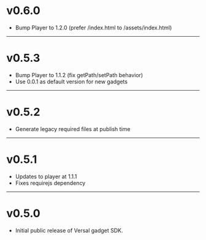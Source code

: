 # v0.6.0

  * Bump Player to 1.2.0 (prefer /index.html to /assets/index.html)

---

# v0.5.3

  * Bump Player to 1.1.2 (fix getPath/setPath behavior)
  * Use 0.0.1 as default version for new gadgets

---

# v0.5.2

  * Generate legacy required files at publish time

---

# v0.5.1

  * Updates to player at 1.1.1
  * Fixes requirejs dependency

---

# v0.5.0

  * Initial public release of Versal gadget SDK.
